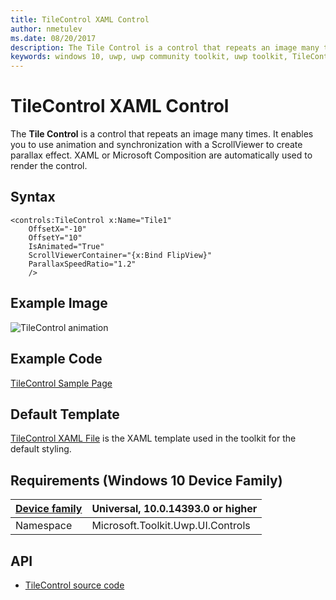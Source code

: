 ```yaml
---
title: TileControl XAML Control
author: nmetulev
ms.date: 08/20/2017
description: The Tile Control is a control that repeats an image many times. It enables you to use animation and synchronization with a ScrollViewer to create parallax effect. XAML or Microsoft Composition are automatically used to render the control.
keywords: windows 10, uwp, uwp community toolkit, uwp toolkit, TileControl, XAML Control, xaml
---
```


# TileControl XAML Control

The **Tile Control** is a control that repeats an image many times. It enables you to use animation and synchronization with a ScrollViewer to create parallax effect. XAML or Microsoft Composition are automatically used to render the control.

## Syntax

```xaml
<controls:TileControl x:Name="Tile1"
	OffsetX="-10" 
	OffsetY="10"
	IsAnimated="True"
	ScrollViewerContainer="{x:Bind FlipView}"
	ParallaxSpeedRatio="1.2"
	/>
```

## Example Image

![TileControl animation](../resources/images/TileControl.gif "TileControl")

## Example Code

[TileControl Sample Page](https://github.com/Microsoft/UWPCommunityToolkit/tree/master/Microsoft.Toolkit.Uwp.SampleApp/SamplePages/TileControl)

## Default Template 

[TileControl XAML File](https://github.com/Microsoft/UWPCommunityToolkit/blob/master/Microsoft.Toolkit.Uwp.UI.Controls/TileControl/TileControl.xaml) is the XAML template used in the toolkit for the default styling.

## Requirements (Windows 10 Device Family)

| [Device family](http://go.microsoft.com/fwlink/p/?LinkID=526370) | Universal, 10.0.14393.0 or higher |
| --- | --- |
| Namespace | Microsoft.Toolkit.Uwp.UI.Controls |

## API

* [TileControl source code](https://github.com/Microsoft/UWPCommunityToolkit/tree/master/Microsoft.Toolkit.Uwp.UI.Controls/TileControl)